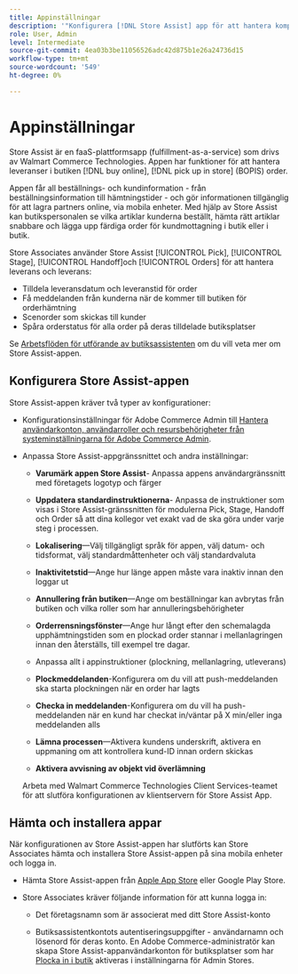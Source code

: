 ```yaml
---
title: Appinställningar
description: '"Konfigurera [!DNL Store Assist] app för att hantera kompletta arbetsflöden och processer för att köpa online, och hämta in butiksbeställningar." '
role: User, Admin
level: Intermediate
source-git-commit: 4ea03b3be11056526adc42d875b1e26a24736d15
workflow-type: tm+mt
source-wordcount: '549'
ht-degree: 0%

---
```


# Appinställningar

Store Assist är en faaS-plattformsapp (fulfillment-as-a-service) som drivs av Walmart Commerce Technologies. Appen har funktioner för att hantera leveranser i butiken [!DNL buy online], [!DNL pick up in store] (BOPIS) order.

Appen får all beställnings- och kundinformation - från beställningsinformation till hämtningstider - och gör informationen tillgänglig för att lagra partners online, via mobila enheter. Med hjälp av Store Assist kan butikspersonalen se vilka artiklar kunderna beställt, hämta rätt artiklar snabbare och lägga upp färdiga order för kundmottagning i butik eller i butik.

Store Associates använder Store Assist [!UICONTROL Pick], [!UICONTROL Stage], [!UICONTROL Handoff]och [!UICONTROL Orders] för att hantera leverans och leverans:

- Tilldela leveransdatum och leveranstid för order
- Få meddelanden från kunderna när de kommer till butiken för orderhämtning
- Scenorder som skickas till kunder
- Spåra orderstatus för alla order på deras tilldelade butiksplatser

Se [Arbetsflöden för utförande av butiksassistenten](store-assist-modules.md) om du vill veta mer om Store Assist-appen.


## Konfigurera Store Assist-appen

Store Assist-appen kräver två typer av konfigurationer:

- Konfigurationsinställningar för Adobe Commerce Admin till [Hantera användarkonton, användarroller och resursbehörigheter från systeminställningarna för Adobe Commerce Admin](user-setup.md).

- Anpassa Store Assist-appgränssnittet och andra inställningar:

   - **Varumärk appen Store Assist**- Anpassa appens användargränssnitt med företagets logotyp och färger

   - **Uppdatera standardinstruktionerna**- Anpassa de instruktioner som visas i Store Assist-gränssnitten för modulerna Pick, Stage, Handoff och Order så att dina kollegor vet exakt vad de ska göra under varje steg i processen.

   - **Lokalisering**—Välj tillgängligt språk för appen, välj datum- och tidsformat, välj standardmåttenheter och välj standardvaluta

   - **Inaktivitetstid**—Ange hur länge appen måste vara inaktiv innan den loggar ut

   - **Annullering från butiken**—Ange om beställningar kan avbrytas från butiken och vilka roller som har annulleringsbehörigheter

   - **Orderrensningsfönster**—Ange hur långt efter den schemalagda upphämtningstiden som en plockad order stannar i mellanlagringen innan den återställs, till exempel tre dagar.

   - Anpassa allt i appinstruktioner (plockning, mellanlagring, utleverans)

   - **Plockmeddelanden**-Konfigurera om du vill att push-meddelanden ska starta plockningen när en order har lagts

   - **Checka in meddelanden**-Konfigurera om du vill ha push-meddelanden när en kund har checkat in/väntar på X min/eller inga meddelanden alls

   - **Lämna processen**—Aktivera kundens underskrift, aktivera en uppmaning om att kontrollera kund-ID innan ordern skickas

   - **Aktivera avvisning av objekt vid överlämning**

   Arbeta med Walmart Commerce Technologies Client Services-teamet för att slutföra konfigurationen av klientservern för Store Assist App.

## Hämta och installera appar

När konfigurationen av Store Assist-appen har slutförts kan Store Associates hämta och installera Store Assist-appen på sina mobila enheter och logga in.

- Hämta Store Assist-appen från [Apple App Store](https://apps.apple.com/us/app/store-assist-by-walmart/id16092815390) eller Google Play Store.

- Store Associates kräver följande information för att kunna logga in:

   - Det företagsnamn som är associerat med ditt Store Assist-konto

   - Butiksassistentkontots autentiseringsuppgifter - användarnamn och lösenord för deras konto.
   En Adobe Commerce-administratör kan skapa Store Assist-appanvändarkonton för butiksplatser som har [Plocka in i butik](merchant-store-configuration.md#pickup-location-configuration) aktiveras i inställningarna för Admin Stores.

